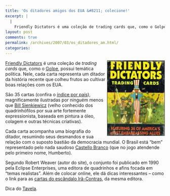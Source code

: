 ```yaml
---
title: 'Os ditadores amigos dos EUA &#8211; colecione!'
excerpt: |
  |
    Friendly Dictators é uma coleção de trading cards que, como o Golpe, possui temática política. Nele, cada carta representa um ditador da história recente que colheu frutos ao cultivar boas relações com os EUA. São 35 cartas (confira o índice...
layout: post
comments: true
permalink: /archives/2007/03/os_ditadores_am.html/
categories:
---
```

<img title="Arte de caixa do Friendly Dictators" src="/archives/img/friendly_dict.jpg" width="180" height="236" align="right" border="1" style="margin-left:2px" />[Friendly Dictators][1] é uma coleção de *trading cards* que, como o [Golpe][2], possui temática política. Nele, cada carta representa um ditador da história recente que colheu frutos ao cultivar boas relações com os EUA.

São 35 cartas (confira o [índice por país][3]), magnificamente ilustradas por ninguém menos que [Bill Sienkiewicz][4] (velho conhecido dos quadrinhófilos por sua arte fortemente expressionista, baseada em pintura a óleo, colagem e outras técnicas criativas).

Cada carta acompanha uma biografia do ditador, resumindo seus desmandos e sua relação com o suposto bastião da democracia mundial. O Brasil está &#8220;bem&#8221; representado pelo nada saudoso [Castello Branco][5] (que no jogo atendende pelo primeiro nome, Humberto).

Segundo Robert Weaver (autor do site), o conjunto foi publicado em 1990 pela Eclipse Enterprises, uma editora de quadrinhos e afins focada em &#8220;temas realistas&#8221;. Além de colocar online, ele dá dicas interessantes &#8211; como o link para as [cartas do escândalo Irã-Contras][6], da mesma editora.

Dica do [Tavela][7].

 [1]: http://home.iprimus.com.au/korob/fdtcards/Dictators_Home.html
 [2]: http://www.stoneagescanners.com/golpe
 [3]: http://home.iprimus.com.au/korob/fdtcards/AlphaC.html
 [4]: http://www.billsienkiewicz.com/
 [5]: http://home.iprimus.com.au/korob/fdtcards/SouthAmerica.html#Card%205
 [6]: http://www.authentichistory.com/images/1980s/iran-contra_cards/index.html
 [7]: http://tavela.blogspot.com/2006/12/friendly-dictators.html
